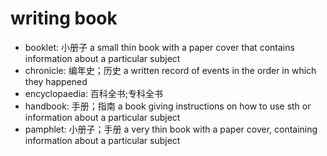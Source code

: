 # writing book

- booklet: 小册子 a small thin book with a paper cover that contains information about a particular subject
- chronicle: 编年史；历史 a written record of events in the order in which they happened
- encyclopaedia: 百科全书;专科全书
- handbook: 手册；指南 a book giving instructions on how to use sth or information about a particular subject
- pamphlet: 小册子；手册 a very thin book with a paper cover, containing information about a particular subject

